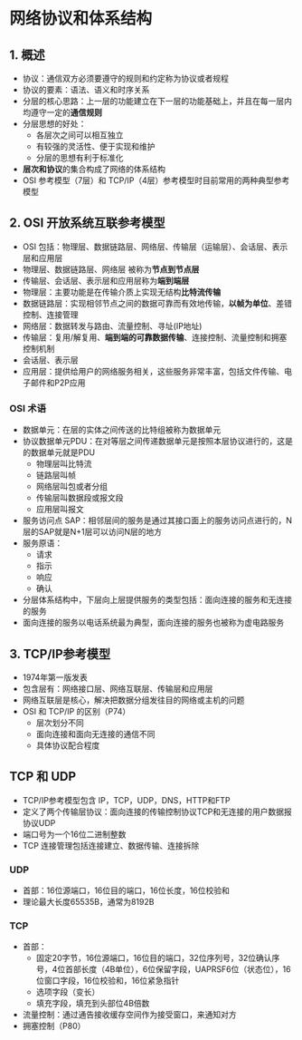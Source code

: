 # 网络协议和体系结构
## 1. 概述
* 协议：通信双方必须要遵守的规则和约定称为协议或者规程
* 协议的要素：语法、语义和时序关系
* 分层的核心思路：上一层的功能建立在下一层的功能基础上，并且在每一层内均遵守一定的**通信规则**
* 分层思想的好处：
    * 各层次之间可以相互独立
    * 有较强的灵活性、便于实现和维护
    * 分层的思想有利于标准化
* **层次和协议**的集合构成了网络的体系结构
* OSI 参考模型（7层）和 TCP/IP（4层）参考模型时目前常用的两种典型参考模型
## 2. OSI 开放系统互联参考模型
* OSI 包括：物理层、数据链路层、网络层、传输层（运输层）、会话层、表示层和应用层
* 物理层、数据链路层、网络层 被称为**节点到节点层**
* 传输层、会话层、表示层和应用层称为**端到端层**
* 物理层：主要功能是在传输介质上实现无结构**比特流传输**
* 数据链路层：实现相邻节点之间的数据可靠而有效地传输，**以帧为单位**、差错控制、连接管理
* 网络层：数据转发与路由、流量控制、寻址(IP地址)
* 传输层：复用/解复用、**端到端的可靠数据传输**、连接控制、流量控制和拥塞控制机制
* 会话层、表示层
* 应用层：提供给用户的网络服务相关，这些服务非常丰富，包括文件传输、电子邮件和P2P应用
### OSI 术语
* 数据单元：在层的实体之间传送的比特组被称为数据单元
* 协议数据单元PDU：在对等层之间传递数据单元是按照本层协议进行的，这是的数据单元就是PDU
    * 物理层叫比特流
    * 链路层叫帧
    * 网络层叫包或者分组
    * 传输层叫数据段或报文段
    * 应用层叫报文
* 服务访问点 SAP：相邻层间的服务是通过其接口面上的服务访问点进行的，N层的SAP就是N+1层可以访问N层的地方
* 服务原语：
    * 请求
    * 指示
    * 响应
    * 确认
* 分层体系结构中，下层向上层提供服务的类型包括：面向连接的服务和无连接的服务
* 面向连接的服务以电话系统最为典型，面向连接的服务也被称为虚电路服务

## 3. TCP/IP参考模型
* 1974年第一版发表
* 包含层有：网络接口层、网络互联层、传输层和应用层
* 网络互联层是核心，解决把数据分组发往目的网络或主机的问题
* OSI 和 TCP/IP 的区别（P74）
    * 层次划分不同
    * 面向连接和面向无连接的通信不同
    * 具体协议配合程度
## TCP 和 UDP
* TCP/IP参考模型包含 IP，TCP，UDP，DNS，HTTP和FTP
* 定义了两个传输层协议：面向连接的传输控制协议TCP和无连接的用户数据报协议UDP
* 端口号为一个16位二进制整数
* TCP 连接管理包括连接建立、数据传输、连接拆除
### UDP
* 首部：16位源端口，16位目的端口，16位长度，16位校验和
* 理论最大长度65535B，通常为8192B
### TCP
* 首部：
    * 固定20字节，16位源端口，16位目的端口，32位序列号，32位确认序号，4位首部长度（4B单位），6位保留字段，UAPRSF6位（状态位），16位窗口字段，16位校验和，16位紧急指针
    * 选项字段（变长）
    * 填充字段，填充到头部位4B倍数
* 流量控制：通过通告接收缓存空间作为接受窗口，来通知对方
* 拥塞控制（P80）